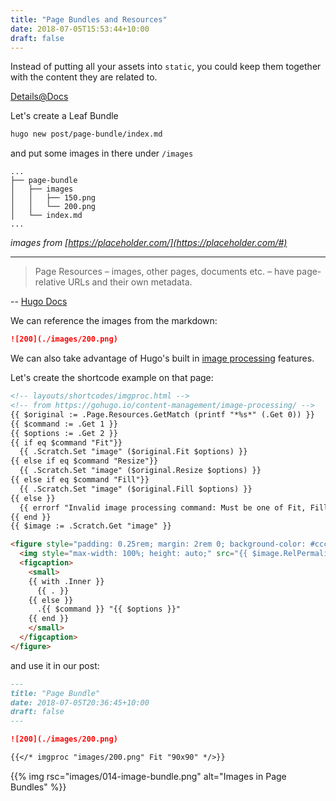 ```yaml
---
title: "Page Bundles and Resources"
date: 2018-07-05T15:53:44+10:00
draft: false
---
```


Instead of putting all your assets into `static`, you could keep them together with the content they are related to. 

[Details@Docs](https://gohugo.io/content-management/organization/#page-bundles)

Let's create a Leaf Bundle

```sh
hugo new post/page-bundle/index.md
```

and put some images in there under `/images`

```
...
├── page-bundle
│   ├── images
│   │   ├── 150.png
│   │   └── 200.png
│   └── index.md
...
```

*images from [https://placeholder.com/](https://placeholder.com/#)*

---

> Page Resources – images, other pages, documents etc. – have page-relative URLs and their own metadata.

-- [Hugo Docs](https://gohugo.io/content-management/page-resources/)

We can reference the images from the markdown:

```md
![200](./images/200.png)
```

We can also take advantage of Hugo's built in [image processing](https://gohugo.io/content-management/image-processing/) features.

Let's create the shortcode example on that page: 

```html
<!-- layouts/shortcodes/imgproc.html -->
<!-- from https://gohugo.io/content-management/image-processing/ -->
{{ $original := .Page.Resources.GetMatch (printf "*%s*" (.Get 0)) }}
{{ $command := .Get 1 }}
{{ $options := .Get 2 }}
{{ if eq $command "Fit"}}
  {{ .Scratch.Set "image" ($original.Fit $options) }}
{{ else if eq $command "Resize"}}
  {{ .Scratch.Set "image" ($original.Resize $options) }}
{{ else if eq $command "Fill"}}
  {{ .Scratch.Set "image" ($original.Fill $options) }}
{{ else }}
  {{ errorf "Invalid image processing command: Must be one of Fit, Fill or Resize."}}
{{ end }}
{{ $image := .Scratch.Get "image" }}

<figure style="padding: 0.25rem; margin: 2rem 0; background-color: #cccc">
  <img style="max-width: 100%; height: auto;" src="{{ $image.RelPermalink }}" width="{{ $image.Width }}" height="{{ $image.Height }}">
  <figcaption>
    <small>
    {{ with .Inner }}
      {{ . }}
    {{ else }}
      .{{ $command }} "{{ $options }}"
    {{ end }}
    </small>
  </figcaption>
</figure>   
```

and use it in our post:

```md 
---
title: "Page Bundle"
date: 2018-07-05T20:36:45+10:00
draft: false
---

![200](./images/200.png)

{{</* imgproc "images/200.png" Fit "90x90" */>}}
```

{{% img rsc="images/014-image-bundle.png" alt="Images in Page Bundles" %}}
